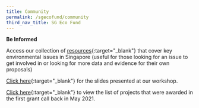 ```yaml
---
title: Community
permalink: /sgecofund/community
third_nav_title: SG Eco Fund
---
```


**Be Informed**

Access our collection of [resources](/resources/){:target="_blank"} that cover key environmental issues in Singapore (useful for those looking for an issue to get involved in or looking for more data and evidence for their own proposals)

[Click here](/resources/SG-Eco-Fund-workshop-slides.pdf){:target="_blank"} for the slides presented at our workshop.

[Click here](/resources/awarded-projects.pdf){:target="_blank"} to view the list of projects that were awarded in the first grant call back in May 2021.

<!-- View the SG Eco Fund [Press Release]() -->

<!-- 
**Be Inspired**

Stories of grantees to inspire potential applicants

People – stories of people behind the projects

Project – stories about the progress made by grantees

Potential grantee features as of now:

Engineering Good

Farmily

Rachel Lee

**Be Involved**

A platform where interested parties can indicate their interest and be matched with other potential applicants or existing grantees in our network

Want to become an Eco-Warrior and join the ranks of growing community of do-gooders? Join our mailing list by filling up this form to get updates on events and find opportunities to collaborate with other like-minded individuals: \&lt;FORM LINK\&gt; -->
